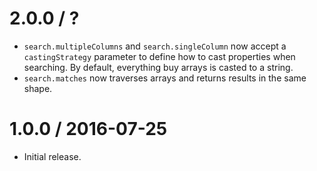2.0.0 / ?
==================

  * `search.multipleColumns` and `search.singleColumn` now accept a `castingStrategy` parameter to define how to cast properties when searching. By default, everything buy arrays is casted to a string.
  * `search.matches` now traverses arrays and returns results in the same shape.

1.0.0 / 2016-07-25
==================

  * Initial release.
